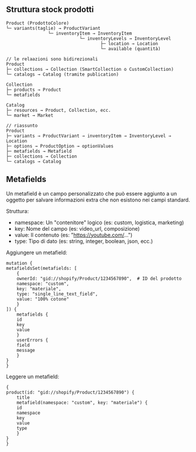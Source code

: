 ## Struttura stock prodotti

    Product (ProdottoColore)
    └─ variants(taglie) → ProductVariant
                    └─ inventoryItem → InventoryItem
                                └─ inventoryLevels → InventoryLevel
                                        ├─ location → Location
                                        └─ available (quantità)

    // le relaazioni sono bidirezionali
    Product
    ├─ collections → Collection (SmartCollection o CustomCollection)
    └─ catalogs → Catalog (tramite publication)

    Collection
    ├─ products → Product
    └─ metafields

    Catalog
    ├─ resources → Product, Collection, ecc.
    └─ market → Market

    // riassunto
    Product
    ├─ variants → ProductVariant → inventoryItem → InventoryLevel → Location
    ├─ options → ProductOption → optionValues
    ├─ metafields → Metafield
    ├─ collections → Collection
    └─ catalogs → Catalog

## Metafields
Un metafield è un campo personalizzato che può essere aggiunto a un oggetto per salvare informazioni extra che non esistono nei campi standard.

Struttura:
- namespace: Un "contenitore" logico (es: custom, logistica, marketing)
- key: Nome del campo (es: video_url, composizione)
- value: Il contenuto (es: "https://youtube.com/...")
- type: Tipo di dato (es: string, integer, boolean, json, ecc.)

Aggiungere un metafield:

    mutation {
    metafieldsSet(metafields: [
        {
        ownerId: "gid://shopify/Product/1234567890",  # ID del prodotto
        namespace: "custom",
        key: "materiale",
        type: "single_line_text_field",
        value: "100% cotone"
        }
    ]) {
        metafields {
        id
        key
        value
        }
        userErrors {
        field
        message
        }
    }
    }

Leggere un metafield:

    {
    product(id: "gid://shopify/Product/1234567890") {
        title
        metafield(namespace: "custom", key: "materiale") {
        id
        namespace
        key
        value
        type
        }
    }
    }
